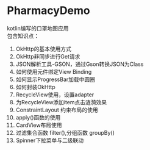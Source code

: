 # PharmacyDemo
kotlin编写的口罩地图应用  
包含知识点：  
   1. OkHttp的基本使用方式  
   2. OkHttp非同步进行Get请求  
   3. JSON解析工具-GSON，通过Gson转换JSON为Class  
   4. 如何使用元件绑定View Binding  
   5. 如何显示ProgressBar加载中圆圈  
   6. 如何封装OkHttp  
   7. RecycleView使用，设置adapter  
   8. 为RecycleView添加item点击涟漪效果  
   9. ConstraintLayout 约束布局的使用  
   10. apply()函数的使用  
   11. CardView布局使用  
   12. 过滤集合函数 filter(),分组函数 groupBy()
   13. Spinner下拉菜单与二级联动
   